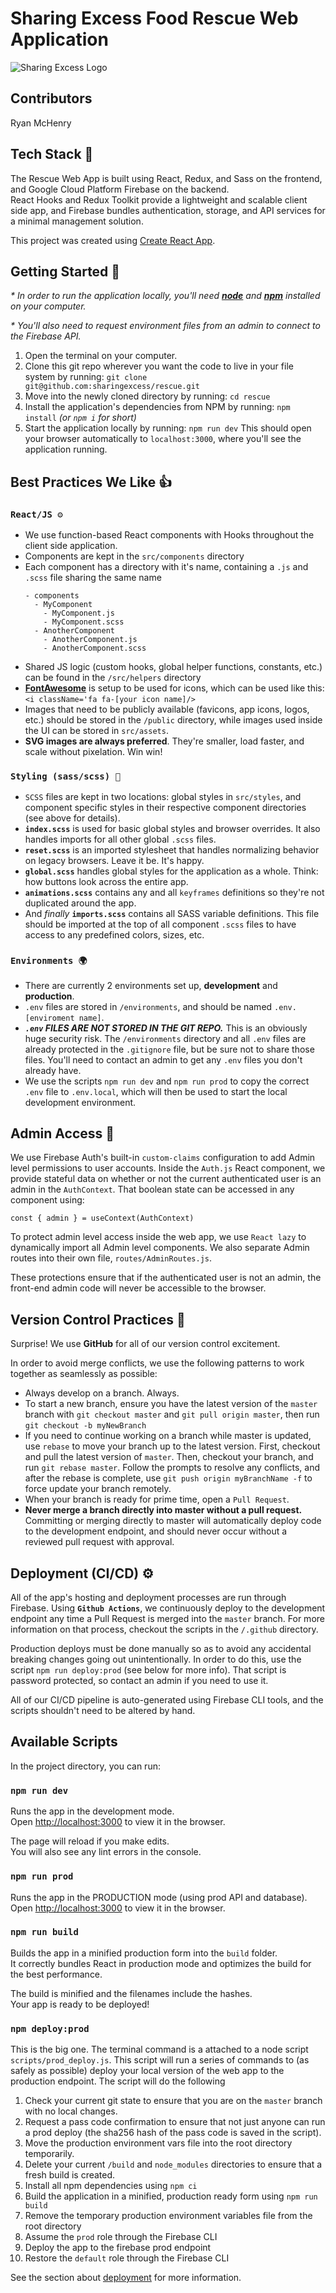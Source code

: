 # Sharing Excess Food Rescue Web Application

![Sharing Excess Logo](public/logo192.png)

## Contributors

Ryan McHenry

## Tech Stack 🤖

The Rescue Web App is built using React, Redux, and Sass on the frontend, and Google Cloud Platform Firebase on the backend.\
React Hooks and Redux Toolkit provide a lightweight and scalable client side app, and Firebase bundles authentication, storage, and API services for a minimal management solution.

This project was created using [Create React App](https://github.com/facebook/create-react-app).

## Getting Started 🏁

_\* In order to run the application locally, you'll need **[node](https://nodejs.org/en/download/)** and **[npm](https://www.npmjs.com/get-npm)** installed on your computer._

_\* You'll also need to request environment files from an admin to connect to the Firebase API._

1. Open the terminal on your computer.
2. Clone this git repo wherever you want the code to live in your file system by running:
   `git clone git@github.com:sharingexcess/rescue.git`
3. Move into the newly cloned directory by running:
   `cd rescue`
4. Install the application's dependencies from NPM by running:
   `npm install` _(or `npm i` for short)_
5. Start the application locally by running:
   `npm run dev`
   This should open your browser automatically to `localhost:3000`, where you'll see the application running.

## Best Practices We Like 👍

### `React/JS ⚙️`

- We use function-based React components with Hooks throughout the client side application.
- Components are kept in the `src/components` directory
- Each component has a directory with it's name, containing a `.js` and `.scss` file sharing the same name
  ```
  - components
    - MyComponent
      - MyComponent.js
      - MyComponent.scss
    - AnotherComponent
      - AnotherComponent.js
      - AnotherComponent.scss
  ```
- Shared JS logic (custom hooks, global helper functions, constants, etc.) can be found in the `/src/helpers` directory
- **[FontAwesome](https://fontawesome.com/icons?d=gallery)** is setup to be used for icons, which can be used like this: `<i className='fa fa-[your icon name]/>`
- Images that need to be publicly available (favicons, app icons, logos, etc.) should be stored in the `/public` directory, while images used inside the UI can be stored in `src/assets`.
- **SVG images are always preferred**. They're smaller, load faster, and scale without pixelation. Win win!

### `Styling (sass/scss) 🎨`

- `SCSS` files are kept in two locations: global styles in `src/styles`, and component specific styles in their respective component directories (see above for details).
- **`index.scss`** is used for basic global styles and browser overrides. It also handles imports for all other global `.scss` files.
- **`reset.scss`** is an imported stylesheet that handles normalizing behavior on legacy browsers. Leave it be. It's happy.
- **`global.scss`** handles global styles for the application as a whole. Think: how buttons look across the entire app.
- **`animations.scss`** contains any and all `keyframes` definitions so they're not duplicated around the app.
- And _finally_ **`imports.scss`** contains all SASS variable definitions. This file should be imported at the top of all component `.scss` files to have access to any predefined colors, sizes, etc.

### `Environments 🌍`

- There are currently 2 environments set up, **development** and **production**.
- `.env` files are stored in `/environments`, and should be named `.env.[enviroment name]`.
- **_`.env` FILES ARE NOT STORED IN THE GIT REPO._** This is an obviously huge security risk. The `/environments` directory and all `.env` files are already protected in the `.gitignore` file, but be sure not to share those files. You'll need to contact an admin to get any `.env` files you don't already have.
- We use the scripts `npm run dev` and `npm run prod` to copy the correct `.env` file to `.env.local`, which will then be used to start the local development environment.

## Admin Access 💪

We use Firebase Auth's built-in `custom-claims` configuration to add Admin level permissions to user accounts. Inside the `Auth.js` React component, we provide stateful data on whether or not the current authenticated user is an admin in the `AuthContext`. That boolean state can be accessed in any component using:

`const { admin } = useContext(AuthContext)`

To protect admin level access inside the web app, we use `React lazy` to dynamically import all Admin level components. We also separate Admin routes into their own file, `routes/AdminRoutes.js`.

These protections ensure that if the authenticated user is not an admin, the front-end admin code will never be accessible to the browser.

## Version Control Practices 🌳

Surprise! We use **GitHub** for all of our version control excitement.

In order to avoid merge conflicts, we use the following patterns to work together as seamlessly as possible:

- Always develop on a branch. Always.
- To start a new branch, ensure you have the latest version of the `master` branch with `git checkout master` and `git pull origin master`, then run `git checkout -b myNewBranch`
- If you need to continue working on a branch while master is updated, use `rebase` to move your branch up to the latest version. First, checkout and pull the latest version of `master`. Then, checkout your branch, and run `git rebase master`. Follow the prompts to resolve any conflicts, and after the rebase is complete, use `git push origin myBranchName -f` to force update your branch remotely.
- When your branch is ready for prime time, open a `Pull Request`.
- **Never merge a branch directly into master without a pull request.** Committing or merging directly to master will automatically deploy code to the development endpoint, and should never occur without a reviewed pull request with approval.

## Deployment (CI/CD) ⚙️

All of the app's hosting and deployment processes are run through Firebase. Using **`Github Actions`**, we continuously deploy to the development endpoint any time a Pull Request is merged into the `master` branch. For more information on that process, checkout the scripts in the `/.github` directory.

Production deploys must be done manually so as to avoid any accidental breaking changes going out unintentionally. In order to do this, use the script `npm run deploy:prod` (see below for more info). That script is password protected, so contact an admin if you need to use it.

All of our CI/CD pipeline is auto-generated using Firebase CLI tools, and the scripts shouldn't need to be altered by hand.

## Available Scripts

In the project directory, you can run:

### `npm run dev`

Runs the app in the development mode.\
Open [http://localhost:3000](http://localhost:3000) to view it in the browser.

The page will reload if you make edits.\
You will also see any lint errors in the console.

### `npm run prod`

Runs the app in the PRODUCTION mode (using prod API and database).\
Open [http://localhost:3000](http://localhost:3000) to view it in the browser.

### `npm run build`

Builds the app in a minified production form into the `build` folder.\
It correctly bundles React in production mode and optimizes the build for the best performance.

The build is minified and the filenames include the hashes.\
Your app is ready to be deployed!

### `npm deploy:prod`

This is the big one. The terminal command is a attached to a node script `scripts/prod_deploy.js`. This script will run a series of commands to (as safely as possible) deploy your local version of the web app to the production endpoint. The script will do the following

1.  Check your current git state to ensure that you are on the `master` branch with no local changes.
2.  Request a pass code confirmation to ensure that not just anyone can run a prod deploy (the sha256 hash of the pass code is saved in the script).
3.  Move the production environment vars file into the root directory temporarily.
4.  Delete your current `/build` and `node_modules` directories to ensure that a fresh build is created.
5.  Install all npm dependencies using `npm ci`
6.  Build the application in a minified, production ready form using `npm run build`
7.  Remove the temporary production environment variables file from the root directory
8.  Assume the `prod` role through the Firebase CLI
9.  Deploy the app to the firebase prod endpoint
10. Restore the `default` role through the Firebase CLI

See the section about [deployment](https://facebook.github.io/create-react-app/docs/deployment) for more information.
